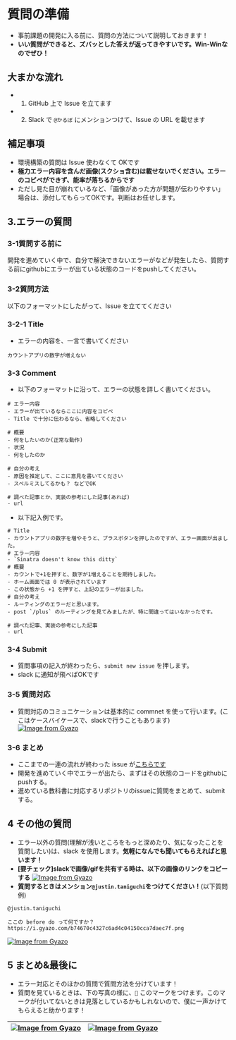 # 質問の準備
- 事前課題の開発に入る前に、質問の方法について説明しておきます！
- **いい質問ができると、ズバッとした答えが返ってきやすいです。Win-Winなのでぜひ！**

## 大まかな流れ
- 1. GitHub 上で Issue を立てます
- 2. Slack で `@かるぼ` にメンションつけて、Issue の URL を載せます

## 補足事項
- 環境構築の質問は Issue 使わなくて OKです
- **極力エラー内容を含んだ画像(スクショ含む)は載せないでください。エラーのコピペができず、能率が落ちるからです**
- ただし見た目が崩れているなど、「画像があった方が問題が伝わりやすい」場合は、添付してもらってOKです。判断はお任せします。

## 3.エラーの質問
### 3-1質問する前に
開発を進めていく中で、自分で解決できないエラーがなどが発生したら、質問する前にgithubにエラーが出ている状態のコードをpushしてください。

### 3-2質問方法
以下のフォーマットにしたがって、Issue を立ててください

### 3-2-1 Title
- エラーの内容を、一言で書いてください
```
カウントアプリの数字が増えない
```
### 3-3 Comment
- 以下のフォーマットに沿って、エラーの状態を詳しく書いてください。
```
# エラー内容
- エラーが出ているならここに内容をコピペ
- Title で十分に伝わるなら、省略してください

# 概要
- 何をしたいのか(正常な動作)
- 状況
- 何をしたのか

# 自分の考え
- 原因を推定して、ここに意見を書いてください
- スペルミスしてるかも？ などでOK

# 調べた記事とか、実装の参考にした記事(あれば)
- url

```

- 以下記入例です。
```
# Title
- カウントアプリの数字を増やそうと、プラスボタンを押したのですが、エラー画面が出ました。
# エラー内容
- `Sinatra doesn't know this ditty`
# 概要
- カウントで+1を押すと、数字が1増えることを期待しました。
- ホーム画面では 0 が表示されています
- この状態から +1 を押すと、上記のエラーが出ました。
# 自分の考え
- ルーティングのエラーだと思います。
- post `/plus` のルーティングを見てみましたが、特に間違ってはいなかったです。

# 調べた記事、実装の参考にした記事
- url

```

### 3-4 Submit
- 質問事項の記入が終わったら、`submit new issue` を押します。
- slack に通知が飛べばOKです

### 3-5 質問対応
- 質問対応のコミュニケーションは基本的に commnet を使って行います。(ここはケースバイケースで、slackで行うこともあります)
[![Image from Gyazo](https://i.gyazo.com/30f84da12b0f770014f07cab5089b3fc.png)](https://gyazo.com/30f84da12b0f770014f07cab5089b3fc)

### 3-6 まとめ
- ここまでの一連の流れが終わった issue が[こちらです](https://github.com/juschin/count/issues/3)
- 開発を進めていく中でエラーが出たら、まずはその状態のコードをgithubにpushする。
- 進めている教科書に対応するリポジトリのissueに質問をまとめて、submitする。

## 4 その他の質問
- エラー以外の質問(理解が浅いところをもっと深めたり、気になったことを質問したい)は、slack を使用します。**気軽になんでも聞いてもらえればと思います！**
- **[要チェック]slackで画像/gifを共有する時は、以下の画像のリンクをコピーする**
[![Image from Gyazo](https://i.gyazo.com/364fb241e8a9969254765b9ba9721788.png)](https://gyazo.com/364fb241e8a9969254765b9ba9721788)
- **質問するときはメンション`@justin.taniguchi`をつけてください！**(以下質問例)
```
@justin.taniguchi

ここの before do って何ですか？
https://i.gyazo.com/b74670c4327c6ad4c04150cca7daec7f.png
```
[![Image from Gyazo](https://i.gyazo.com/bd724ea746d0234536065d38c671d886.png)](https://gyazo.com/bd724ea746d0234536065d38c671d886)

## 5 まとめ&最後に
- エラー対応とそのほかの質問で質問方法を分けています！
- 質問を見ているときは、下の写真の様に、`👀` このマークをつけます。このマークが付いてないときは見落としているかもしれないので、僕に一声かけてもらえると助かります！

|[![Image from Gyazo](https://i.gyazo.com/f75bc7675a95afca774272bb50d7c072.png)](https://gyazo.com/f75bc7675a95afca774272bb50d7c072)|[![Image from Gyazo](https://i.gyazo.com/39d67820554a670fbfef8513ce429fd0.png)](https://gyazo.com/39d67820554a670fbfef8513ce429fd0)
| ---- | ----|
